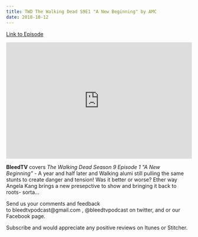 ```yaml
---
title: TWD The Walking Dead S9E1 "A New Beginning" by AMC
date: 2018-10-12
---
```


[Link to Episode](https://BleedTV.podbean.com/e/twd-the-walking-dead-s9e1-a-new-beginning-by-amc/)

<iframe src="https://www.podbean.com/media/player/2wwtt-9c3a7b?from=site&vjs=1&skin=1&fonts=Helvetica&auto=0&download=1" height="315" width="100%" frameborder="0" scrolling="no" data-name="pb-iframe-player"></iframe>

<p><strong>BleedTV</strong> covers <em>The Walking Dead Season 9 Episode 1 "A New Beginning"</em> - A year and half later and Walking alumi still pulling the same stunts to create danger and tension! Was it better or worse? Ether way Angela Kang brings a new presepctive to show and bringing it back to roots- sorta...</p>
<p>Send us your comments and feedback to bleedtvpodcast@gmail.com , @bleedtvpodcast on twitter, and or our Facebook page. </p>
<p>Subscribe and would appreciate any positive reviews on Itunes or Stitcher.</p>